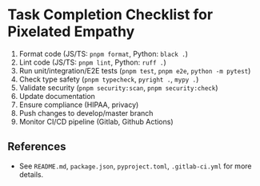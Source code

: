 # Task Completion Checklist for Pixelated Empathy

1. Format code (JS/TS: `pnpm format`, Python: `black .`)
2. Lint code (JS/TS: `pnpm lint`, Python: `ruff .`)
3. Run unit/integration/E2E tests (`pnpm test`, `pnpm e2e`, `python -m pytest`)
4. Check type safety (`pnpm typecheck`, `pyright .`, `mypy .`)
5. Validate security (`pnpm security:scan`, `pnpm security:check`)
6. Update documentation
7. Ensure compliance (HIPAA, privacy)
8. Push changes to develop/master branch
9. Monitor CI/CD pipeline (Gitlab, Github Actions)

## References
- See `README.md`, `package.json`, `pyproject.toml`, `.gitlab-ci.yml` for more details.
